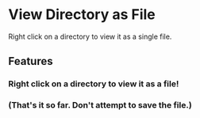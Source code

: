 # View Directory as File
Right click on a directory to view it as a single file.

## Features

### Right click on a directory to view it as a file!

### (That's it so far. Don't attempt to save the file.)

<!-- \!\[feature X\]\(images/feature-x.png\) -->

